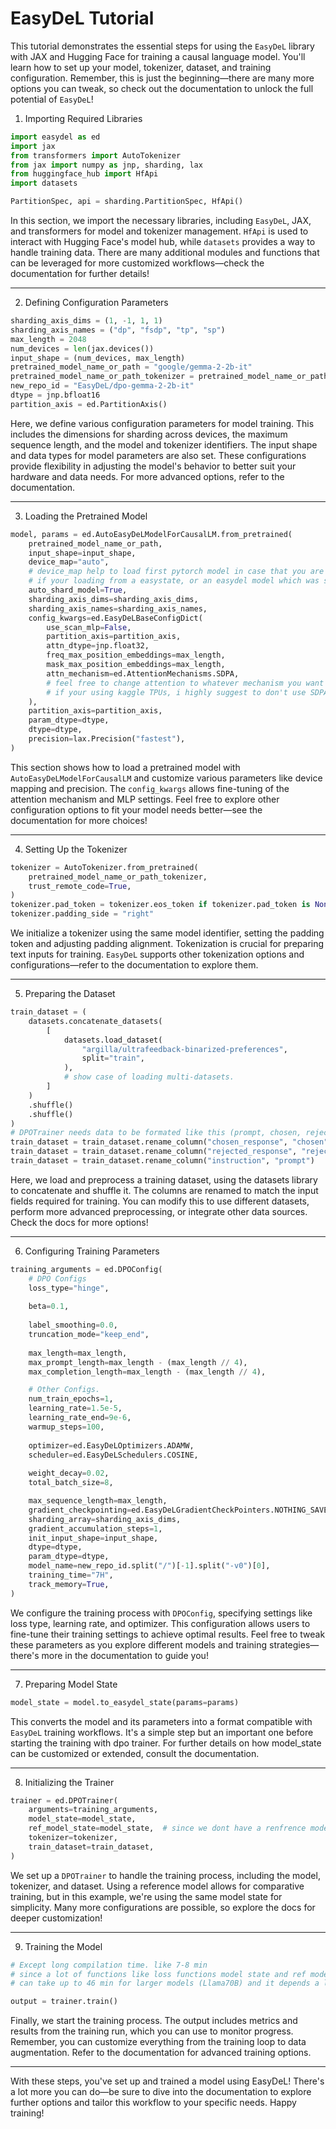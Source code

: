 # EasyDeL Tutorial

This tutorial demonstrates the essential steps for using the `EasyDeL` library with JAX and Hugging Face for training a causal language model. You'll learn how to set up your model, tokenizer, dataset, and training configuration. Remember, this is just the beginning—there are many more options you can tweak, so check out the documentation to unlock the full potential of `EasyDeL`!

1. Importing Required Libraries


```python
import easydel as ed
import jax
from transformers import AutoTokenizer
from jax import numpy as jnp, sharding, lax
from huggingface_hub import HfApi
import datasets

PartitionSpec, api = sharding.PartitionSpec, HfApi() 
```

In this section, we import the necessary libraries, including `EasyDeL`, JAX, and transformers for model and tokenizer management. `HfApi` is used to interact with Hugging Face's model hub, while `datasets` provides a way to handle training data. There are many additional modules and functions that can be leveraged for more customized workflows—check the documentation for further details!

----

2. Defining Configuration Parameters


```python
sharding_axis_dims = (1, -1, 1, 1)
sharding_axis_names = ("dp", "fsdp", "tp", "sp")
max_length = 2048
num_devices = len(jax.devices())
input_shape = (num_devices, max_length)
pretrained_model_name_or_path = "google/gemma-2-2b-it"
pretrained_model_name_or_path_tokenizer = pretrained_model_name_or_path
new_repo_id = "EasyDeL/dpo-gemma-2-2b-it"
dtype = jnp.bfloat16
partition_axis = ed.PartitionAxis()
```

Here, we define various configuration parameters for model training. This includes the dimensions for sharding across devices, the maximum sequence length, and the model and tokenizer identifiers. The input shape and data types for model parameters are also set. These configurations provide flexibility in adjusting the model's behavior to better suit your hardware and data needs. For more advanced options, refer to the documentation.

----

3. Loading the Pretrained Model


```python
model, params = ed.AutoEasyDeLModelForCausalLM.from_pretrained(
	pretrained_model_name_or_path,
	input_shape=input_shape,
	device_map="auto",
	# device_map help to load first pytorch model in case that you are facing heavy loads!, we don't need that
	# if your loading from a easystate, or an easydel model which was saved using `ed_model.save_pretraiend``.
	auto_shard_model=True,
	sharding_axis_dims=sharding_axis_dims,
	sharding_axis_names=sharding_axis_names,
	config_kwargs=ed.EasyDeLBaseConfigDict(
		use_scan_mlp=False,
		partition_axis=partition_axis,
		attn_dtype=jnp.float32,
		freq_max_position_embeddings=max_length,
		mask_max_position_embeddings=max_length,
		attn_mechanism=ed.AttentionMechanisms.SDPA,  
		# feel free to change attention to whatever mechanism you want (e.g FLASH_ATTN2, SPLASH, ...)
		# if your using kaggle TPUs, i highly suggest to don't use SDPA attention and switch to VANILLA.
	),
	partition_axis=partition_axis,
	param_dtype=dtype,
	dtype=dtype,
	precision=lax.Precision("fastest"),
)
```

This section shows how to load a pretrained model with `AutoEasyDeLModelForCausalLM` and customize various parameters like device mapping and precision. The `config_kwargs` allows fine-tuning of the attention mechanism and MLP settings. Feel free to explore other configuration options to fit your model needs better—see the documentation for more choices!

----

4. Setting Up the Tokenizer


```python
tokenizer = AutoTokenizer.from_pretrained(
	pretrained_model_name_or_path_tokenizer,
	trust_remote_code=True,
)
tokenizer.pad_token = tokenizer.eos_token if tokenizer.pad_token is None else tokenizer.pad_token
tokenizer.padding_side = "right"
```

We initialize a tokenizer using the same model identifier, setting the padding token and adjusting padding alignment. Tokenization is crucial for preparing text inputs for training. `EasyDeL` supports other tokenization options and configurations—refer to the documentation to explore them.

----

5. Preparing the Dataset


```python
train_dataset = (
	datasets.concatenate_datasets(
		[
			datasets.load_dataset(
				"argilla/ultrafeedback-binarized-preferences",
				split="train",
			),
			# show case of loading multi-datasets.
		]
	)
	.shuffle()
	.shuffle()
)
# DPOTrainer needs data to be formated like this (prompt, chosen, rejected).
train_dataset = train_dataset.rename_column("chosen_response", "chosen")
train_dataset = train_dataset.rename_column("rejected_response", "rejected")
train_dataset = train_dataset.rename_column("instruction", "prompt")
```

Here, we load and preprocess a training dataset, using the datasets library to concatenate and shuffle it. The columns are renamed to match the input fields required for training. You can modify this to use different datasets, perform more advanced preprocessing, or integrate other data sources. Check the docs for more options!

----

6. Configuring Training Parameters


```python
training_arguments = ed.DPOConfig(
	# DPO Configs
	loss_type="hinge",
	
	beta=0.1,
	
	label_smoothing=0.0,
	truncation_mode="keep_end",
	
	max_length=max_length,
	max_prompt_length=max_length - (max_length // 4),
	max_completion_length=max_length - (max_length // 4),

	# Other Configs.
	num_train_epochs=1,
	learning_rate=1.5e-5,
	learning_rate_end=9e-6,
	warmup_steps=100,
	
	optimizer=ed.EasyDeLOptimizers.ADAMW,
	scheduler=ed.EasyDeLSchedulers.COSINE,
	
	weight_decay=0.02,
	total_batch_size=8,

	max_sequence_length=max_length,
	gradient_checkpointing=ed.EasyDeLGradientCheckPointers.NOTHING_SAVEABLE,
	sharding_array=sharding_axis_dims,
	gradient_accumulation_steps=1,
	init_input_shape=input_shape,
	dtype=dtype,
	param_dtype=dtype,
	model_name=new_repo_id.split("/")[-1].split("-v0")[0],
	training_time="7H",
	track_memory=True,
)
```

We configure the training process with `DPOConfig`, specifying settings like loss type, learning rate, and optimizer. This configuration allows users to fine-tune their training settings to achieve optimal results. Feel free to tweak these parameters as you explore different models and training strategies—there's more in the documentation to guide you!

----

7. Preparing Model State


```python
model_state = model.to_easydel_state(params=params)
```

This converts the model and its parameters into a format compatible with `EasyDeL` training workflows. It's a simple step but an important one before starting the training with dpo trainer. For further details on how model_state can be customized or extended, consult the documentation.

----

8. Initializing the Trainer


```python
trainer = ed.DPOTrainer(
	arguments=training_arguments,
	model_state=model_state,
	ref_model_state=model_state,  # since we dont have a renfrence model for now, but you can use other models as refrence.
	tokenizer=tokenizer,
	train_dataset=train_dataset,
)
```

We set up a `DPOTrainer` to handle the training process, including the model, tokenizer, and dataset. Using a reference model allows for comparative training, but in this example, we're using the same model state for simplicity. Many more configurations are possible, so explore the docs for deeper customization!

----

9. Training the Model


```python
# Except long compilation time. like 7-8 min
# since a lot of functions like loss functions model state and ref model state etc are being compiled this process
# can take up to 46 min for larger models (Llama70B) and it depends a lot on a processor for example on GPUs it's a lot faster.

output = trainer.train()
```

Finally, we start the training process. The output includes metrics and results from the training run, which you can use to monitor progress. Remember, you can customize everything from the training loop to data augmentation. Refer to the documentation for advanced training options.

----

With these steps, you've set up and trained a model using EasyDeL! There's a lot more you can do—be sure to dive into the documentation to explore further options and tailor this workflow to your specific needs. Happy training!
